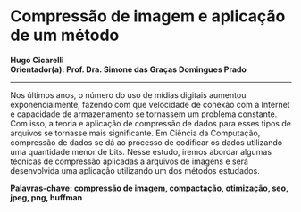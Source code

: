 # Compressão de imagem e aplicação de um método
**Hugo Cicarelli**  
**Orientador(a): Prof. Dra. Simone das Graças Domingues Prado**
***
Nos últimos anos, o número do uso de mídias digitais aumentou exponencialmente,
fazendo com que velocidade de conexão com a Internet e capacidade de armazenamento
se tornassem um problema constante. Com isso, a teoria e aplicação de compressão de
dados para esses tipos de arquivos se tornasse mais significante. Em Ciência da
Computação, compressão de dados se dá ao processo de codificar os dados utilizando
uma quantidade menor de bits. Nesse estudo, iremos abordar algumas técnicas de
compressão aplicadas a arquivos de imagens e será desenvolvida uma aplicação
utilizando um dos métodos estudados.  

**Palavras-chave: compressão de imagem, compactação, otimização, seo, jpeg, png,
huffman**
